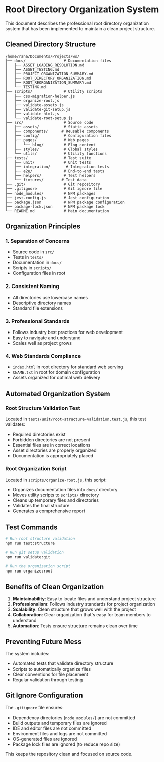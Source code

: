 # Root Directory Organization System

This document describes the professional root directory organization system that has been implemented to maintain a clean project structure.

## Cleaned Directory Structure

```
/home/rana/Documents/Projects/ws/
├── docs/                 # Documentation files
│   ├── ASSET_LOADING_RESOLUTION.md
│   ├── ASSET_TESTING.md
│   ├── PROJECT_ORGANIZATION_SUMMARY.md
│   ├── ROOT_DIRECTORY_ORGANIZATION.md
│   ├── ROOT_REORGANIZATION_SUMMARY.md
│   └── TESTING.md
├── scripts/              # Utility scripts
│   ├── css-migration-helper.js
│   ├── organize-root.js
│   ├── validate-assets.js
│   ├── validate-git-setup.js
│   ├── validate-html.js
│   └── validate-root-setup.js
├── src/                  # Source code
│   ├── assets/           # Static assets
│   ├── components/      # Reusable components
│   ├── config/           # Configuration files
│   ├── pages/            # Web pages
│   │   └── blog/         # Blog content
│   ├── styles/           # Global styles
│   └── utils/            # Utility functions
├── tests/                # Test suite
│   ├── unit/             # Unit tests
│   ├── integration/       # Integration tests
│   ├── e2e/              # End-to-end tests
│   ├── helpers/          # Test helpers
│   └── fixtures/        # Test data
├── .git/                 # Git repository
├── .gitignore            # Git ignore file
├── node_modules/         # NPM packages
├── jest.config.js        # Jest configuration
├── package.json          # NPM package configuration
├── package-lock.json     # NPM package lock
└── README.md             # Main documentation
```

## Organization Principles

### 1. **Separation of Concerns**

- Source code in `src/`
- Tests in `tests/`
- Documentation in `docs/`
- Scripts in `scripts/`
- Configuration files in root

### 2. **Consistent Naming**

- All directories use lowercase names
- Descriptive directory names
- Standard file extensions

### 3. **Professional Standards**

- Follows industry best practices for web development
- Easy to navigate and understand
- Scales well as project grows

### 4. **Web Standards Compliance**

- `index.html` in root directory for standard web serving
- `CNAME.txt` in root for domain configuration
- Assets organized for optimal web delivery

## Automated Organization System

### Root Structure Validation Test

Located in `tests/unit/root-structure-validation.test.js`, this test validates:

- Required directories exist
- Forbidden directories are not present
- Essential files are in correct locations
- Asset directories are properly organized
- Documentation is appropriately placed

### Root Organization Script

Located in `scripts/organize-root.js`, this script:

- Organizes documentation files into `docs/` directory
- Moves utility scripts to `scripts/` directory
- Cleans up temporary files and directories
- Validates the final structure
- Generates a comprehensive report

## Test Commands

```bash
# Run root structure validation
npm run test:structure

# Run git setup validation
npm run validate:git

# Run the organization script
npm run organize:root
```

## Benefits of Clean Organization

1. **Maintainability**: Easy to locate files and understand project structure
2. **Professionalism**: Follows industry standards for project organization
3. **Scalability**: Clean structure that grows well with the project
4. **Collaboration**: Clear organization that's easy for team members to understand
5. **Automation**: Tests ensure structure remains clean over time

## Preventing Future Mess

The system includes:

- Automated tests that validate directory structure
- Scripts to automatically organize files
- Clear conventions for file placement
- Regular validation through testing

## Git Ignore Configuration

The `.gitignore` file ensures:

- Dependency directories (`node_modules/`) are not committed
- Build outputs and temporary files are ignored
- IDE and editor files are not committed
- Environment files and logs are not committed
- OS-generated files are ignored
- Package lock files are ignored (to reduce repo size)

This keeps the repository clean and focused on source code.
